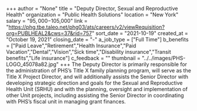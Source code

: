 +++
author = "None"
title = "Deputy Director, Sexual and Reproductive Health"
organization = "Public Health Solutions"
location = "New York"
salary = "$95,000-$105,000"
link = "https://phg.tbe.taleo.net/phg03/ats/careers/v2/viewRequisition?org=PUBLHEAL2&cws=37&rid=757"
sort_date = "2021-10-19"
created_at = "October 19, 2021"
closing_date = "-"
a_job_type = ["Full Time"]
b_benefits = ["Paid Leave","Retirement","Health Insurance","Paid Vacation","Dental","Vision","Sick time","Disability insurance","Transit benefits","Life insurance"]
c_feedback = ""
thumbnail = "../../images/PHS-LOGO_45078a82.jpg"
+++
The Deputy Director is primarily responsible for the administration of PHS’s Title X family planning program, will serve as the Title X Project Director, and will additionally assists the Senior Director with developing strategic direction and goals for the Sexual and Reproductive Health Unit (SRHU) and with the planning, oversight and implementation of other Unit projects, including assisting the Senior Director in coordinating with PHS’s fiscal unit in managing grant finances.
